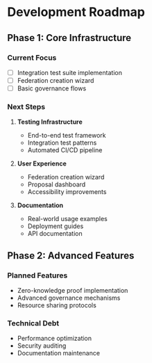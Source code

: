 # Development Roadmap

## Phase 1: Core Infrastructure

### Current Focus
- [ ] Integration test suite implementation
- [ ] Federation creation wizard
- [ ] Basic governance flows

### Next Steps
1. **Testing Infrastructure**
   - End-to-end test framework
   - Integration test patterns
   - Automated CI/CD pipeline

2. **User Experience**
   - Federation creation wizard
   - Proposal dashboard
   - Accessibility improvements

3. **Documentation**
   - Real-world usage examples
   - Deployment guides
   - API documentation

## Phase 2: Advanced Features

### Planned Features
- Zero-knowledge proof implementation
- Advanced governance mechanisms
- Resource sharing protocols

### Technical Debt
- Performance optimization
- Security auditing
- Documentation maintenance
